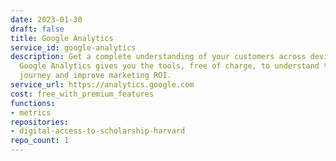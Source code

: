 ```yaml
---
date: 2023-01-30
draft: false
title: Google Analytics
service_id: google-analytics
description: Get a complete understanding of your customers across devices and platforms.
  Google Analytics gives you the tools, free of charge, to understand the customer
  journey and improve marketing ROI.
service_url: https://analytics.google.com
cost: free_with_premium_features
functions:
- metrics
repositories:
- digital-access-to-scholarship-harvard
repo_count: 1
---
```



